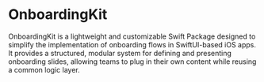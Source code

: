 # OnboardingKit
OnboardingKit is a lightweight and customizable Swift Package designed to simplify the implementation of onboarding flows in SwiftUI-based iOS apps. It provides a structured, modular system for defining and presenting onboarding slides, allowing teams to plug in their own content while reusing a common logic layer.
